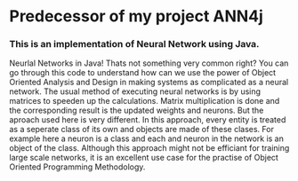 # Predecessor of my project ANN4j



### This is an implementation of Neural Network using Java.

Neurlal Networks in Java! Thats not something very common right? You can go through this code to understand how can we use the power of Object Oriented Analysis and Design in making systems as complicated as a neural network. 
The usual method of executing neural networks is by using matrices to speeden up the calculations. Matrix multiplication is done and the corresponding result is the updated weights and neurons. But the aproach used here is very different. In this approach, every entity is treated as a seperate class of its own and objects are made of  these clases. For example here a neuron is a class and each and neuron in the network is an object of the class. Although this approach might not be efficiant for training large scale networks, it is an excellent use case for the practise of Object Oriented Programming Methodology.
